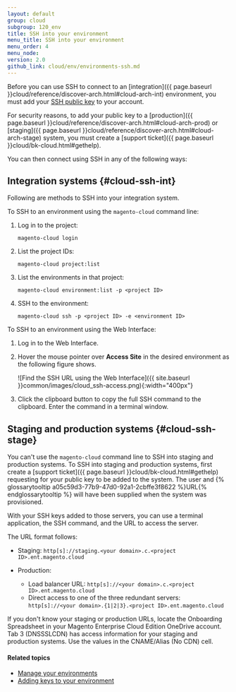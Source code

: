 ```yaml
---
layout: default
group: cloud
subgroup: 120_env
title: SSH into your environment
menu_title: SSH into your environment
menu_order: 4
menu_node:
version: 2.0
github_link: cloud/env/environments-ssh.md
---
```


Before you can use SSH to connect to an [integration]({{ page.baseurl }}cloud/reference/discover-arch.html#cloud-arch-int) environment, you must add your [SSH public key]({{page.baseurl}}cloud/before/before-workspace-ssh.html) to your account.

For security reasons, to add your public key to a [production]({{ page.baseurl }}cloud/reference/discover-arch.html#cloud-arch-prod) or [staging]({{ page.baseurl }}cloud/reference/discover-arch.html#cloud-arch-stage) system, you must create a [support ticket]({{ page.baseurl }}cloud/bk-cloud.html#gethelp).

You can then connect using SSH in any of the following ways:

## Integration systems {#cloud-ssh-int}

Following are methods to SSH into your integration system.

To SSH to an environment using the `magento-cloud` command line:

1.	Log in to the project:

		magento-cloud login
2.	List the project IDs:

		magento-cloud project:list
3.	List the environments in that project:

		magento-cloud environment:list -p <project ID>
3.	SSH to the environment:

		magento-cloud ssh -p <project ID> -e <environment ID>

To SSH to an environment using the Web Interface:

1.	Log in to the Web Interface.
2.	Hover the mouse pointer over **Access Site** in the desired environment as the following figure shows.

	![Find the SSH URL using the Web Interface]({{ site.baseurl }}common/images/cloud_ssh-access.png){:width="400px"}

3.	Click the clipboard button to copy the full SSH command to the clipboard. Enter the command in a terminal window.


## Staging and production systems {#cloud-ssh-stage}
You can't use the `magento-cloud` command line to SSH into staging and production systems. To SSH into staging and production systems, first create a [support ticket]({{ page.baseurl }}cloud/bk-cloud.html#gethelp) requesting for your public key to be added to the system. The user and  {% glossarytooltip a05c59d3-77b9-47d0-92a1-2cbffe3f8622 %}URL{% endglossarytooltip %} will have been supplied when the system was provisioned.

With your SSH keys added to those servers, you can use a terminal application, the SSH command, and the URL to access the server.

The URL format follows:

*	Staging: `http[s]://staging.<your domain>.c.<project ID>.ent.magento.cloud`
*	Production:

	*	Load balancer URL: `http[s]://<your domain>.c.<project ID>.ent.magento.cloud`
	*	Direct access to one of the three redundant servers: `http[s]://<your domain>.{1|2|3}.<project ID>.ent.magento.cloud`

If you don't know your staging or production URLs, locate the Onboarding Spreadsheet in your Magento Enterprise Cloud Edition OneDrive account. Tab 3 (DNSSSLCDN) has access information for your staging and production systems. Use the values in the CNAME/Alias (No CDN) cell.

#### Related topics
*	[Manage your environments]({{page.baseurl}}cloud/env/environments.html)
* [Adding keys to your environment]({{page.baseurl}}cloud/before/before-workspace-ssh.html)
